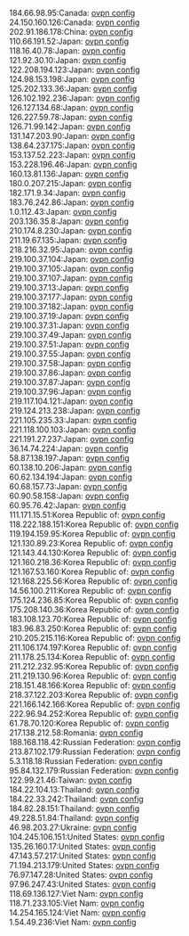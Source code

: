 184.66.98.95:Canada: [ovpn config](vpn/184_66_98_95.ovpn)  
24.150.160.126:Canada: [ovpn config](vpn/24_150_160_126.ovpn)  
202.91.186.178:China: [ovpn config](vpn/202_91_186_178.ovpn)  
110.66.191.52:Japan: [ovpn config](vpn/110_66_191_52.ovpn)  
118.16.40.78:Japan: [ovpn config](vpn/118_16_40_78.ovpn)  
121.92.30.10:Japan: [ovpn config](vpn/121_92_30_10.ovpn)  
122.208.194.123:Japan: [ovpn config](vpn/122_208_194_123.ovpn)  
124.98.153.198:Japan: [ovpn config](vpn/124_98_153_198.ovpn)  
125.202.133.36:Japan: [ovpn config](vpn/125_202_133_36.ovpn)  
126.102.192.236:Japan: [ovpn config](vpn/126_102_192_236.ovpn)  
126.127.134.68:Japan: [ovpn config](vpn/126_127_134_68.ovpn)  
126.227.59.78:Japan: [ovpn config](vpn/126_227_59_78.ovpn)  
126.71.99.142:Japan: [ovpn config](vpn/126_71_99_142.ovpn)  
131.147.203.90:Japan: [ovpn config](vpn/131_147_203_90.ovpn)  
138.64.237.175:Japan: [ovpn config](vpn/138_64_237_175.ovpn)  
153.137.52.223:Japan: [ovpn config](vpn/153_137_52_223.ovpn)  
153.228.196.46:Japan: [ovpn config](vpn/153_228_196_46.ovpn)  
160.13.81.136:Japan: [ovpn config](vpn/160_13_81_136.ovpn)  
180.0.207.215:Japan: [ovpn config](vpn/180_0_207_215.ovpn)  
182.171.9.34:Japan: [ovpn config](vpn/182_171_9_34.ovpn)  
183.76.242.86:Japan: [ovpn config](vpn/183_76_242_86.ovpn)  
1.0.112.43:Japan: [ovpn config](vpn/1_0_112_43.ovpn)  
203.136.35.8:Japan: [ovpn config](vpn/203_136_35_8.ovpn)  
210.174.8.230:Japan: [ovpn config](vpn/210_174_8_230.ovpn)  
211.19.67.135:Japan: [ovpn config](vpn/211_19_67_135.ovpn)  
218.216.32.95:Japan: [ovpn config](vpn/218_216_32_95.ovpn)  
219.100.37.104:Japan: [ovpn config](vpn/219_100_37_104.ovpn)  
219.100.37.105:Japan: [ovpn config](vpn/219_100_37_105.ovpn)  
219.100.37.107:Japan: [ovpn config](vpn/219_100_37_107.ovpn)  
219.100.37.13:Japan: [ovpn config](vpn/219_100_37_13.ovpn)  
219.100.37.177:Japan: [ovpn config](vpn/219_100_37_177.ovpn)  
219.100.37.182:Japan: [ovpn config](vpn/219_100_37_182.ovpn)  
219.100.37.19:Japan: [ovpn config](vpn/219_100_37_19.ovpn)  
219.100.37.31:Japan: [ovpn config](vpn/219_100_37_31.ovpn)  
219.100.37.49:Japan: [ovpn config](vpn/219_100_37_49.ovpn)  
219.100.37.51:Japan: [ovpn config](vpn/219_100_37_51.ovpn)  
219.100.37.55:Japan: [ovpn config](vpn/219_100_37_55.ovpn)  
219.100.37.58:Japan: [ovpn config](vpn/219_100_37_58.ovpn)  
219.100.37.86:Japan: [ovpn config](vpn/219_100_37_86.ovpn)  
219.100.37.87:Japan: [ovpn config](vpn/219_100_37_87.ovpn)  
219.100.37.96:Japan: [ovpn config](vpn/219_100_37_96.ovpn)  
219.117.104.121:Japan: [ovpn config](vpn/219_117_104_121.ovpn)  
219.124.213.238:Japan: [ovpn config](vpn/219_124_213_238.ovpn)  
221.105.235.33:Japan: [ovpn config](vpn/221_105_235_33.ovpn)  
221.118.100.103:Japan: [ovpn config](vpn/221_118_100_103.ovpn)  
221.191.27.237:Japan: [ovpn config](vpn/221_191_27_237.ovpn)  
36.14.74.224:Japan: [ovpn config](vpn/36_14_74_224.ovpn)  
58.87.138.197:Japan: [ovpn config](vpn/58_87_138_197.ovpn)  
60.138.10.206:Japan: [ovpn config](vpn/60_138_10_206.ovpn)  
60.62.134.194:Japan: [ovpn config](vpn/60_62_134_194.ovpn)  
60.68.157.73:Japan: [ovpn config](vpn/60_68_157_73.ovpn)  
60.90.58.158:Japan: [ovpn config](vpn/60_90_58_158.ovpn)  
60.95.76.42:Japan: [ovpn config](vpn/60_95_76_42.ovpn)  
111.171.15.51:Korea Republic of: [ovpn config](vpn/111_171_15_51.ovpn)  
118.222.188.151:Korea Republic of: [ovpn config](vpn/118_222_188_151.ovpn)  
119.194.159.95:Korea Republic of: [ovpn config](vpn/119_194_159_95.ovpn)  
121.130.89.23:Korea Republic of: [ovpn config](vpn/121_130_89_23.ovpn)  
121.143.44.130:Korea Republic of: [ovpn config](vpn/121_143_44_130.ovpn)  
121.160.218.36:Korea Republic of: [ovpn config](vpn/121_160_218_36.ovpn)  
121.167.53.160:Korea Republic of: [ovpn config](vpn/121_167_53_160.ovpn)  
121.168.225.56:Korea Republic of: [ovpn config](vpn/121_168_225_56.ovpn)  
14.56.100.211:Korea Republic of: [ovpn config](vpn/14_56_100_211.ovpn)  
175.124.236.85:Korea Republic of: [ovpn config](vpn/175_124_236_85.ovpn)  
175.208.140.36:Korea Republic of: [ovpn config](vpn/175_208_140_36.ovpn)  
183.108.123.70:Korea Republic of: [ovpn config](vpn/183_108_123_70.ovpn)  
183.96.83.250:Korea Republic of: [ovpn config](vpn/183_96_83_250.ovpn)  
210.205.215.116:Korea Republic of: [ovpn config](vpn/210_205_215_116.ovpn)  
211.106.174.197:Korea Republic of: [ovpn config](vpn/211_106_174_197.ovpn)  
211.178.25.134:Korea Republic of: [ovpn config](vpn/211_178_25_134.ovpn)  
211.212.232.95:Korea Republic of: [ovpn config](vpn/211_212_232_95.ovpn)  
211.219.130.96:Korea Republic of: [ovpn config](vpn/211_219_130_96.ovpn)  
218.151.48.166:Korea Republic of: [ovpn config](vpn/218_151_48_166.ovpn)  
218.37.122.203:Korea Republic of: [ovpn config](vpn/218_37_122_203.ovpn)  
221.166.142.166:Korea Republic of: [ovpn config](vpn/221_166_142_166.ovpn)  
222.96.94.252:Korea Republic of: [ovpn config](vpn/222_96_94_252.ovpn)  
61.78.70.120:Korea Republic of: [ovpn config](vpn/61_78_70_120.ovpn)  
217.138.212.58:Romania: [ovpn config](vpn/217_138_212_58.ovpn)  
188.168.118.42:Russian Federation: [ovpn config](vpn/188_168_118_42.ovpn)  
213.87.102.179:Russian Federation: [ovpn config](vpn/213_87_102_179.ovpn)  
5.3.118.18:Russian Federation: [ovpn config](vpn/5_3_118_18.ovpn)  
95.84.132.179:Russian Federation: [ovpn config](vpn/95_84_132_179.ovpn)  
122.99.21.46:Taiwan: [ovpn config](vpn/122_99_21_46.ovpn)  
184.22.104.13:Thailand: [ovpn config](vpn/184_22_104_13.ovpn)  
184.22.33.242:Thailand: [ovpn config](vpn/184_22_33_242.ovpn)  
184.82.28.151:Thailand: [ovpn config](vpn/184_82_28_151.ovpn)  
49.228.51.84:Thailand: [ovpn config](vpn/49_228_51_84.ovpn)  
46.98.203.27:Ukraine: [ovpn config](vpn/46_98_203_27.ovpn)  
104.245.106.151:United States: [ovpn config](vpn/104_245_106_151.ovpn)  
135.26.160.17:United States: [ovpn config](vpn/135_26_160_17.ovpn)  
47.143.57.217:United States: [ovpn config](vpn/47_143_57_217.ovpn)  
71.194.213.179:United States: [ovpn config](vpn/71_194_213_179.ovpn)  
76.97.147.28:United States: [ovpn config](vpn/76_97_147_28.ovpn)  
97.96.247.43:United States: [ovpn config](vpn/97_96_247_43.ovpn)  
118.69.136.127:Viet Nam: [ovpn config](vpn/118_69_136_127.ovpn)  
118.71.233.105:Viet Nam: [ovpn config](vpn/118_71_233_105.ovpn)  
14.254.165.124:Viet Nam: [ovpn config](vpn/14_254_165_124.ovpn)  
1.54.49.236:Viet Nam: [ovpn config](vpn/1_54_49_236.ovpn)  

